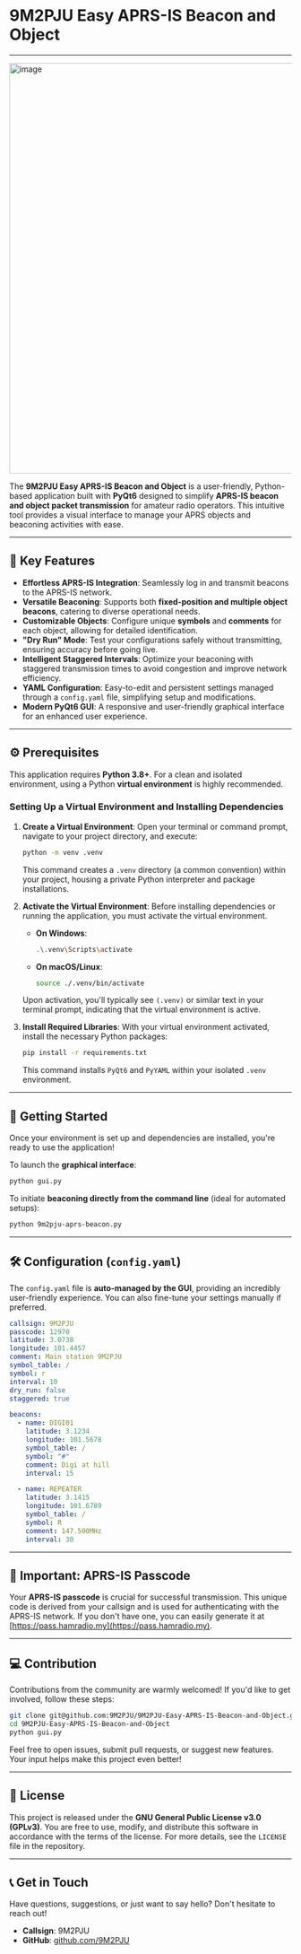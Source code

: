 # 9M2PJU Easy APRS-IS Beacon and Object

-----

<img width="1008" height="732" alt="image" src="https://github.com/user-attachments/assets/59aa861c-8867-499f-8e91-cc7a18de4d91" />

The **9M2PJU Easy APRS-IS Beacon and Object** is a user-friendly, Python-based application built with **PyQt6** designed to simplify **APRS-IS beacon and object packet transmission** for amateur radio operators. This intuitive tool provides a visual interface to manage your APRS objects and beaconing activities with ease.

-----

## 🌟 Key Features

  * **Effortless APRS-IS Integration**: Seamlessly log in and transmit beacons to the APRS-IS network.
  * **Versatile Beaconing**: Supports both **fixed-position and multiple object beacons**, catering to diverse operational needs.
  * **Customizable Objects**: Configure unique **symbols** and **comments** for each object, allowing for detailed identification.
  * **"Dry Run" Mode**: Test your configurations safely without transmitting, ensuring accuracy before going live.
  * **Intelligent Staggered Intervals**: Optimize your beaconing with staggered transmission times to avoid congestion and improve network efficiency.
  * **YAML Configuration**: Easy-to-edit and persistent settings managed through a `config.yaml` file, simplifying setup and modifications.
  * **Modern PyQt6 GUI**: A responsive and user-friendly graphical interface for an enhanced user experience.

-----

## ⚙️ Prerequisites

This application requires **Python 3.8+**. For a clean and isolated environment, using a Python **virtual environment** is highly recommended.

### Setting Up a Virtual Environment and Installing Dependencies

1.  **Create a Virtual Environment**:
    Open your terminal or command prompt, navigate to your project directory, and execute:

    ```bash
    python -m venv .venv
    ```

    This command creates a `.venv` directory (a common convention) within your project, housing a private Python interpreter and package installations.

2.  **Activate the Virtual Environment**:
    Before installing dependencies or running the application, you must activate the virtual environment.

      * **On Windows**:
        ```bash
        .\.venv\Scripts\activate
        ```
      * **On macOS/Linux**:
        ```bash
        source ./.venv/bin/activate
        ```

    Upon activation, you'll typically see `(.venv)` or similar text in your terminal prompt, indicating that the virtual environment is active.

3.  **Install Required Libraries**:
    With your virtual environment activated, install the necessary Python packages:

    ```bash
    pip install -r requirements.txt
    ```

    This command installs `PyQt6` and `PyYAML` within your isolated `.venv` environment.

-----

## 🚀 Getting Started

Once your environment is set up and dependencies are installed, you're ready to use the application\!

To launch the **graphical interface**:

```bash
python gui.py
```

To initiate **beaconing directly from the command line** (ideal for automated setups):

```bash
python 9m2pju-aprs-beacon.py
```

-----

## 🛠 Configuration (`config.yaml`)

The `config.yaml` file is **auto-managed by the GUI**, providing an incredibly user-friendly experience. You can also fine-tune your settings manually if preferred.

```yaml
callsign: 9M2PJU
passcode: 12970
latitude: 3.0738
longitude: 101.4457
comment: Main station 9M2PJU
symbol_table: /
symbol: r
interval: 10
dry_run: false
staggered: true

beacons:
  - name: DIGI01
    latitude: 3.1234
    longitude: 101.5678
    symbol_table: /
    symbol: "#"
    comment: Digi at hill
    interval: 15

  - name: REPEATER
    latitude: 3.1415
    longitude: 101.6789
    symbol_table: /
    symbol: R
    comment: 147.500MHz
    interval: 30
```

-----

## 🔐 Important: APRS-IS Passcode

Your **APRS-IS passcode** is crucial for successful transmission. This unique code is derived from your callsign and is used for authenticating with the APRS-IS network. If you don't have one, you can easily generate it at [https://pass.hamradio.my](https://pass.hamradio.my).

-----

## 💻 Contribution

Contributions from the community are warmly welcomed\! If you'd like to get involved, follow these steps:

```bash
git clone git@github.com:9M2PJU/9M2PJU-Easy-APRS-IS-Beacon-and-Object.git
cd 9M2PJU-Easy-APRS-IS-Beacon-and-Object
python gui.py
```

Feel free to open issues, submit pull requests, or suggest new features. Your input helps make this project even better\!

-----

## 📜 License

This project is released under the **GNU General Public License v3.0 (GPLv3)**. You are free to use, modify, and distribute this software in accordance with the terms of the license. For more details, see the `LICENSE` file in the repository.

-----

## 📞 Get in Touch

Have questions, suggestions, or just want to say hello? Don't hesitate to reach out\!

  * **Callsign**: 9M2PJU
  * **GitHub**: [github.com/9M2PJU](https://github.com/9M2PJU)
